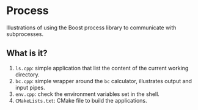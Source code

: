 # Process
Illustrations of using the Boost process library to communicate with
subprocesses.

## What is it?
1. `ls.cpp`: simple application  that list the content of the current
    working directory.
1. `bc.cpp`: simple wrapper around the `bc` calculator, illustrates
    output and input pipes.
1. `env.cpp`: check the environment variables set in the shell.
1. `CMakeLists.txt`: CMake file to build the applications.

